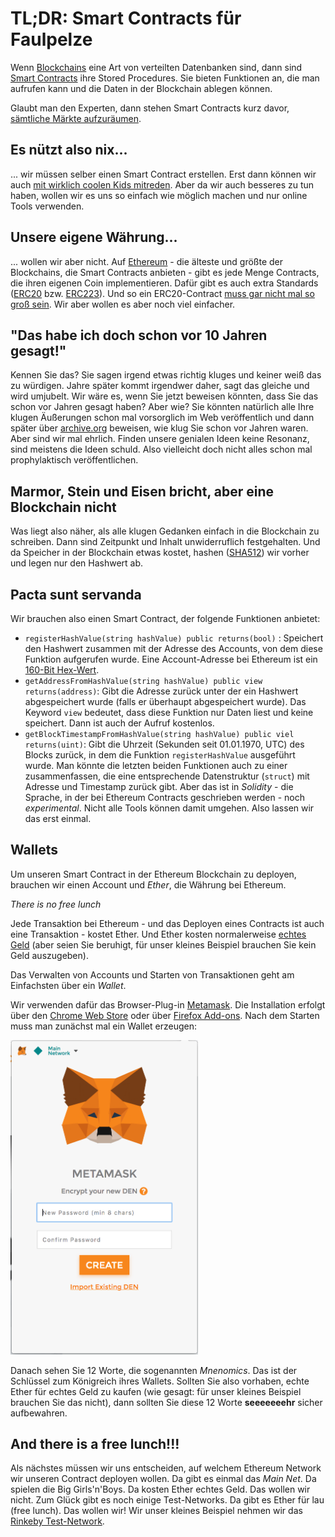 
# TL;DR: Smart Contracts für Faulpelze

Wenn [Blockchains](https://www.theguardian.com/commentisfree/2018/feb/06/blockchain-explained-by-crypto-expert-f-onthemoon) eine Art von verteilten Datenbanken sind, dann sind [Smart Contracts](https://medium.com/@jimmysong/the-truth-about-smart-contracts-ae825271811f) ihre Stored Procedures. Sie bieten Funktionen an, die man aufrufen kann und die Daten in der Blockchain ablegen können.

Glaubt man den Experten, dann stehen Smart Contracts kurz davor, [sämtliche Märkte aufzuräumen](https://enterprisersproject.com/article/2018/7/blockchain-action-5-interesting-examples).

## Es nützt also nix...
... wir müssen selber einen Smart Contract erstellen. Erst dann können wir auch [mit wirklich coolen Kids mitreden](https://cointrends.top/news/view/the-new-erc223-token-standard). Aber da wir auch besseres zu tun haben, wollen wir es uns so einfach wie möglich machen und nur online Tools verwenden.

## Unsere eigene Währung...
... wollen wir aber nicht. Auf [Ethereum](https://www.ethereum.org/) - die älteste und größte der Blockchains, die Smart Contracts anbieten - gibt es jede Menge Contracts, die ihren eigenen Coin implementieren. Dafür gibt es auch extra Standards ([ERC20](https://en.wikipedia.org/wiki/ERC20) bzw. [ERC223](https://cointrends.top/news/view/the-new-erc223-token-standard)). Und so ein ERC20-Contract [muss gar nicht mal so groß sein](https://github.com/bitfwdcommunity/Issue-your-own-ERC20-token/blob/master/contracts/erc20_tutorial.sol).
Wir aber wollen es aber noch viel einfacher.

## "Das habe ich doch schon vor 10 Jahren gesagt!"
Kennen Sie das? Sie sagen irgend etwas richtig kluges und keiner weiß das zu würdigen. Jahre später kommt irgendwer daher, sagt das gleiche und wird umjubelt.
Wir wäre es, wenn Sie jetzt beweisen könnten, dass Sie das schon vor Jahren gesagt haben?
Aber wie? 
Sie könnten natürlich alle Ihre klugen Äußerungen schon mal vorsorglich im Web veröffentlich und dann später über [archive.org](https://archive.org/) beweisen, wie klug Sie schon vor Jahren waren.
Aber sind wir mal ehrlich. Finden unsere genialen Ideen keine Resonanz, sind meistens die Ideen schuld. 
Also vielleicht doch nicht alles schon mal prophylaktisch veröffentlichen.
 
 ## Marmor, Stein und Eisen bricht, aber eine Blockchain nicht
 Was liegt also näher, als alle klugen Gedanken einfach in die Blockchain zu schreiben. Dann sind Zeitpunkt und Inhalt unwiderruflich festgehalten.
 Und da Speicher in der Blockchain etwas kostet, hashen ([SHA512](https://abunchofutils.com/u/computing/sha512-hash-calculator/)) wir vorher und legen nur den Hashwert ab.

## Pacta sunt servanda
Wir brauchen also einen Smart Contract, der folgende Funktionen anbietet:

 - `registerHashValue(string hashValue) public returns(bool)` : Speichert den Hashwert zusammen mit der Adresse des Accounts, von dem diese Funktion aufgerufen wurde. Eine Account-Adresse bei Ethereum ist ein [160-Bit Hex-Wert](https://theethereum.wiki/w/index.php/Accounts,_Addresses,_Public_And_Private_Keys,_And_Tokens#Account_or_Address).
 - `getAddressFromHashValue(string hashValue) public view returns(address)`: Gibt die Adresse zurück unter der ein Hashwert abgespeichert wurde (falls er überhaupt abgespeichert wurde). Das Keyword `view` bedeutet, dass diese Funktion nur Daten liest und keine speichert. Dann ist auch der Aufruf kostenlos.
 - `getBlockTimestampFromHashValue(string hashValue) public viel returns(uint)`: Gibt die Uhrzeit (Sekunden seit 01.01.1970, UTC) des Blocks zurück, in dem die Funktion `registerHashValue` ausgeführt wurde.
Man könnte die letzten beiden Funktionen auch zu einer zusammenfassen, die eine entsprechende Datenstruktur (`struct`) mit Adresse und Timestamp zurück gibt. Aber das ist in *Solidity* - die Sprache, in der bei Ethereum Contracts geschrieben werden - noch *experimental*. Nicht alle Tools können damit umgehen. Also lassen wir das erst einmal.

## Wallets
Um unseren Smart Contract in der Ethereum Blockchain zu deployen, brauchen wir einen Account und *Ether*, die Währung bei Ethereum. 

*There is no free lunch*

Jede Transaktion bei Ethereum - und das Deployen eines Contracts ist auch eine Transaktion - kostet Ether. Und Ether kosten normalerweise [echtes Geld](https://www.coindesk.com/ethereum-price/) (aber seien Sie beruhigt, für unser kleines Beispiel brauchen Sie kein Geld auszugeben).

Das Verwalten von Accounts und Starten von Transaktionen geht am Einfachsten über ein *Wallet*.

Wir verwenden dafür das Browser-Plug-in [Metamask](https://metamask.io/).
Die Installation erfolgt über den [Chrome Web Store](https://chrome.google.com/webstore/search/metamask) oder über [Firefox Add-ons](https://addons.mozilla.org/firefox/search/?q=metamask).
Nach dem Starten muss man zunächst mal ein Wallet erzeugen:

<img src="https://raw.githubusercontent.com/owidder/blog/ib20180728-01/iterablog/images/metamask-sign-in.png" alt="Wallet erzeugen" width="300px"/>

Danach sehen Sie 12 Worte, die sogenannten *Mnenomics*. Das ist der Schlüssel zum Königreich ihres Wallets. Sollten Sie also vorhaben, echte Ether für echtes Geld zu kaufen (wie gesagt: für unser kleines Beispiel brauchen Sie das nicht), dann sollten Sie diese 12 Worte **seeeeeeehr** sicher aufbewahren.

## And there is a free lunch!!!
Als nächstes müssen wir uns entscheiden, auf welchem Ethereum Network wir unseren Contract deployen wollen. 
Da gibt es einmal das *Main Net*. Da spielen die Big Girls'n'Boys. Da kosten Ether echtes Geld. Das wollen wir nicht.
Zum Glück gibt es noch einige Test-Networks. Da gibt es Ether für lau (free lunch). Das wollen wir!
Wir unser kleines Beispiel nehmen wir das [Rinkeby Test-Network](https://www.rinkeby.io).


<!--stackedit_data:
eyJoaXN0b3J5IjpbMTkzODA2NDYzXX0=
-->